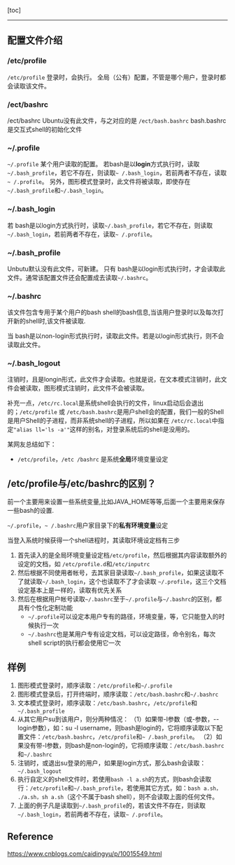 [toc]



---
## 配置文件介绍

### /etc/profile 

`/etc/profile`   登录时，会执行。 
全局（公有）配置，不管是哪个用户，登录时都会读取该文件。 

### /ect/bashrc

/ect/bashrc   Ubuntu没有此文件，与之对应的是 `/ect/bash.bashrc`
bash.bashrc 是交互式shell的初始化文件

### ~/.profile
`~/.profile`  某个用户读取的配置。 
若bash是以**login**方式执行时，读取`~/.bash_profile`，若它不存在，则读取`~ /.bash_login`，若前两者不存在，读取`~ /.profile`。 
另外，图形模式登录时，此文件将被读取，即使存在`~/.bash_profile`和`~/.bash_login`。 

### ~/.bash_login
若 bash是以login方式执行时，读取`~/.bash_profile`，若它不存在，则读取`~/.bash_login`，若前两者不存在，读取`~ /.profile`。 

### ~/.bash_profile 
Unbutu默认没有此文件，可新建。 只有 bash是以login形式执行时，才会读取此文件。通常该配置文件还会配置成去读取`~/.bashrc`。 

### ~/.bashrc
该文件包含专用于某个用户的bash shell的bash信息,当该用户登录时以及每次打开新的shell时,该文件被读取. 

当 bash是以non-login形式执行时，读取此文件。若是以login形式执行，则不会读取此文件。 
### ~/.bash_logout 
注销时，且是longin形式，此文件才会读取。也就是说，在文本模式注销时，此文件会被读取，图形模式注销时，此文件不会被读取。 

补充一点，`/etc/rc.local`是系统shell会执行的文件，linux启动后会退出的；`/etc/profile` 或 `/etc/bash.bashrc`是用户shell会的配置，我们一般的Shell是用户Shell的子进程，而非系统shell的子进程，所以如果在 `/etc/rc.local`中指定`"alias ll='ls -a'"`这样的别名，对登录系统后的shell是没用的。

某网友总结如下： 

- `/etc/profile`，`/etc /bashrc` 是系统**全局**环境变量设定 

## /etc/profile与/etc/bashrc的区别？ 

前一个主要用来设置一些系统变量,比如JAVA_HOME等等,后面一个主要用来保存一些bash的设置. 

`~/.profile`，`~ /.bashrc`用户家目录下的**私有环境变量**设定 

当登入系统时候获得一个shell进程时，其读取环境设定档有三步 
1. 首先读入的是全局环境变量设定档`/etc/profile`，然后根据其内容读取额外的设定的文档，如 `/etc/profile.d`和`/etc/inputrc`
2. 然后根据不同使用者帐号，去其家目录读取`~/.bash_profile`，如果这读取不了就读取`~/.bash_login`，这个也读取不了才会读取 `~/.profile`，这三个文档设定基本上是一样的，读取有优先关系 
3. 然后在根据用户帐号读取`~/.bashrc`至于`~/.profile`与`~/.bashrc`的区别，都具有个性化定制功能 
	- `~/.profile`可以设定本用户专有的路径，环境变量，等，它只能登入的时候执行一次 
	- `~/.bashrc`也是某用户专有设定文档，可以设定路径，命令别名，每次shell script的执行都会使用它一次 


## 样例 

1. 图形模式登录时，顺序读取：`/etc/profile`和`~/.profile` 
2. 图形模式登录后，打开终端时，顺序读取：`/etc/bash.bashrc`和`~/.bashrc` 
3. 文本模式登录时，顺序读取：`/etc/bash.bashrc`，`/etc/profile`和`~/.bash_profile` 
4. 从其它用户su到该用户，则分两种情况： 
    （1）如果带-l参数（或-参数，--login参数），如：su -l username，则bash是login的，它将顺序读取以下配置文件：`/etc/bash.bashrc`，`/etc/profile`和`~ /.bash_profile`。 
    （2）如果没有带-l参数，则bash是non-login的，它将顺序读取：`/etc/bash.bashrc`和`~/.bashrc` 
5. 注销时，或退出su登录的用户，如果是login方式，那么bash会读取：`~/.bash_logout` 
6. 执行自定义的shell文件时，若使用`bash -l a.sh`的方式，则bash会读取行：`/etc/profile`和`~/.bash_profile`，若使用其它方式，如：`bash a.sh， ./a.sh，sh a.sh`（这个不属于bash shell），则不会读取上面的任何文件。 
7. 上面的例子凡是读取到`~/.bash_profile`的，若该文件不存在，则读取`~/.bash_login`，若前两者不存在，读取`~ /.profile`。

## Reference
https://www.cnblogs.com/caidingyu/p/10015549.html